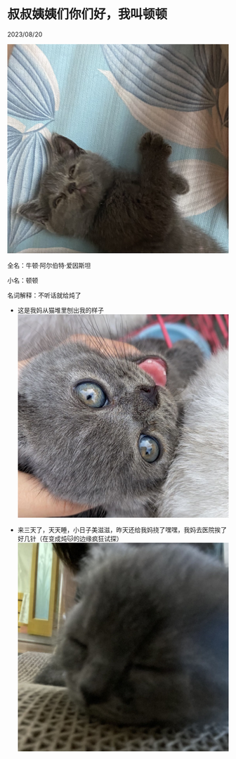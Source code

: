# 叔叔姨姨们你们好，我叫顿顿
2023/08/20

![](../images/dundun/1.png)

全名：牛顿·阿尔伯特·爱因斯坦

小名：顿顿

名词解释：不听话就给炖了

- 这是我妈从猫堆里刨出我的样子
![](../images/dundun/2.png)

- 来三天了，天天睡，小日子美滋滋，昨天还给我妈挠了嘿嘿，我妈去医院挨了好几针（在变成炖🐱的边缘疯狂试探）
![](../images/dundun/3.png)
